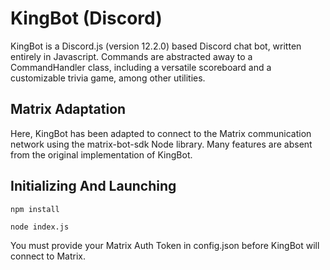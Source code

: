 # KingBot (Discord)

KingBot is a Discord.js (version 12.2.0) based Discord chat bot, written entirely in Javascript. Commands are abstracted away to a CommandHandler class, including a versatile scoreboard and a customizable trivia game, among other utilities.

## Matrix Adaptation

Here, KingBot has been adapted to connect to the Matrix communication network using the matrix-bot-sdk Node library. Many features are absent from the original implementation of KingBot.

## Initializing And Launching

```
npm install

node index.js
```

You must provide your Matrix Auth Token in config.json before KingBot will connect to Matrix.

